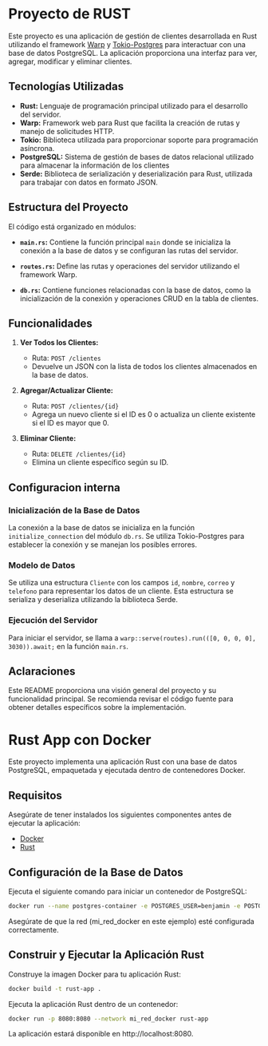 # Proyecto de RUST 

Este proyecto es una aplicación de gestión de clientes desarrollada en Rust utilizando el framework [Warp](https://github.com/seanmonstar/warp) y [Tokio-Postgres](https://github.com/sfackler/rust-postgres) para interactuar con una base de datos PostgreSQL. La aplicación proporciona una interfaz para ver, agregar, modificar y eliminar clientes.



## Tecnologías Utilizadas

- **Rust:** Lenguaje de programación principal utilizado para el desarrollo del servidor.
- **Warp:** Framework web para Rust que facilita la creación de rutas y manejo de solicitudes HTTP.
- **Tokio:** Biblioteca utilizada para proporcionar soporte para programación asíncrona.
- **PostgreSQL:** Sistema de gestión de bases de datos relacional utilizado para almacenar la información de los clientes
- **Serde:** Biblioteca de serialización y deserialización para Rust, utilizada para trabajar con datos en formato JSON.

## Estructura del Proyecto

El código está organizado en módulos:

- **`main.rs`:** Contiene la función principal `main` donde se inicializa la conexión a la base de datos y se configuran las rutas del servidor.

- **`routes.rs`:** Define las rutas y operaciones del servidor utilizando el framework Warp.

- **`db.rs`:** Contiene funciones relacionadas con la base de datos, como la inicialización de la conexión y operaciones CRUD en la tabla de clientes.

## Funcionalidades

1. **Ver Todos los Clientes:**
   - Ruta: `POST /clientes`
   - Devuelve un JSON con la lista de todos los clientes almacenados en la base de datos.

2. **Agregar/Actualizar Cliente:**
   - Ruta: `POST /clientes/{id}`
   - Agrega un nuevo cliente si el ID es 0 o actualiza un cliente existente si el ID es mayor que 0.

3. **Eliminar Cliente:**
   - Ruta: `DELETE /clientes/{id}`
   - Elimina un cliente específico según su ID.

## Configuracion interna
### Inicialización de la Base de Datos

La conexión a la base de datos se inicializa en la función `initialize_connection` del módulo `db.rs`. Se utiliza Tokio-Postgres para establecer la conexión y se manejan los posibles errores.

### Modelo de Datos

Se utiliza una estructura `Cliente` con los campos `id`, `nombre`, `correo` y `telefono` para representar los datos de un cliente. Esta estructura se serializa y deserializa utilizando la biblioteca Serde.

### Ejecución del Servidor

Para iniciar el servidor, se llama a `warp::serve(routes).run(([0, 0, 0, 0], 3030)).await;` en la función `main.rs`.

## Aclaraciones

Este README proporciona una visión general del proyecto y su funcionalidad principal. Se recomienda revisar el código fuente para obtener detalles específicos sobre la implementación.


# Rust App con Docker

Este proyecto implementa una aplicación Rust con una base de datos PostgreSQL, empaquetada y ejecutada dentro de contenedores Docker.

## Requisitos

Asegúrate de tener instalados los siguientes componentes antes de ejecutar la aplicación:

- [Docker](https://www.docker.com/get-started)
- [Rust](https://www.rust-lang.org/tools/install)

## Configuración de la Base de Datos

Ejecuta el siguiente comando para iniciar un contenedor de PostgreSQL:

```bash
docker run --name postgres-container -e POSTGRES_USER=benjamin -e POSTGRES_PASSWORD=1192141 -e POSTGRES_DB=tienda_db -p 6001:5432 --network mi_red_docker -d postgres
```
Asegúrate de que la red (mi_red_docker en este ejemplo) esté configurada correctamente.

## Construir y Ejecutar la Aplicación Rust
Construye la imagen Docker para tu aplicación Rust:

```bash
docker build -t rust-app .
```

Ejecuta la aplicación Rust dentro de un contenedor:
```bash
docker run -p 8080:8080 --network mi_red_docker rust-app
```

La aplicación estará disponible en http://localhost:8080.